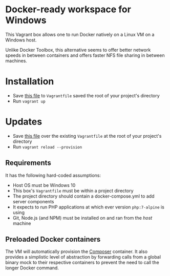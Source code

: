 # Docker-ready workspace for Windows 

This Vagrant box allows one to run Docker natively on a Linux VM on a Windows host. 

Unlike Docker Toolbox, this alternative seems to offer better network speeds in between containers and offers faster NFS file sharing in between machines.

# Installation

* Save [this file](https://raw.githubusercontent.com/francoisfaubert/docker-php-node-win10-workspace/master/Vagrantfile) to `Vagrantfile` saved the root of your project's directory
* Run `vagrant up`

# Updates

* Save [this file](https://raw.githubusercontent.com/francoisfaubert/docker-php-node-win10-workspace/master/Vagrantfile) over the existing `Vagrantfile` at the root of your project's directory
* Run `vagrant reload --provision`

## Requirements

It has the following hard-coded assumptions:

* Host OS must be Windows 10
* This box's `Vagrantfile` must be within a project directory
* The project directory should contain a docker-compose.yml to add server components
* It expects to run PHP applications at which ever version `php:7-alpine` is using
* Git, Node.js (and NPM) must be installed on and ran from the _host_ machine

## Preloaded Docker containers

The VM will automatically provision the [Composer](https://hub.docker.com/_/composer/) container. It also provides a simplistic level of abstraction by forwarding calls from a global binary mock to their respective containers to prevent the need to call the longer Docker command.
